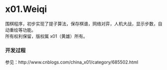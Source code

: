 # x01.Weiqi
围棋程序，初步实现了提子算法，保存棋谱，网络对弈，人机大战，显示步数，自动重绘等功能。<br />
所有权利保留，版权属 x01（黄雄）所有。
<h3>开发过程</h3>
参见：http://www.cnblogs.com/china_x01/category/685502.html


